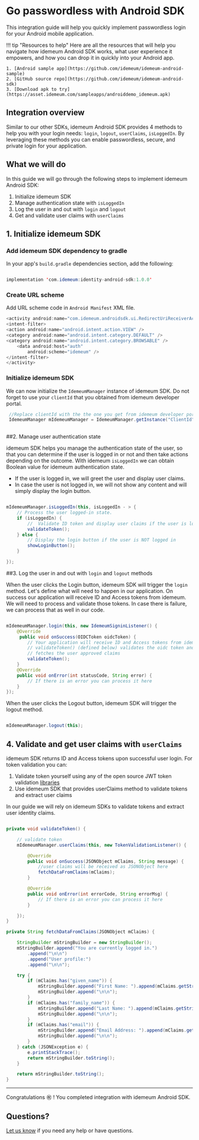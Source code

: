 # Go passwordless with Android SDK

This integration guide will help you quickly implement passwordless login for your Android mobile application. 

!!! tip "Resources to help"
	Here are all the resources that will help you navigate how idemeum Android SDK works, what user experience it empowers, and how you can drop it in quickly into your Android app.  
	
	1. [Android sample app](https://github.com/idemeum/idemeum-android-sample)
	2. [GitHub source repo](https://github.com/idemeum/idemeum-android-sdk)
	3. [Download apk to try](https://asset.idemeum.com/sampleapps/androiddemo_idemeum.apk)


## Integration overview

Similar to our other SDKs, idemeum Android SDK provides 4 methods to help you with your login needs: `login`, `logout`, `userClaims`, `isLoggedIn`. By leveraging these methods you can enable passwordless, secure, and private login for your application.

## What we will do

In this guide we will go through the following steps to implement idemeum Android SDK:

1.	Initialize idemeum SDK
2.	Manage authentication state with `isLoggedIn`
3.	Log the user in and out with `login` and `logout`
4.	Get and validate user claims with `userClaims`

## 1. Initialize idemeum SDK

### Add idemeum SDK dependency to gradle

In your app's `build.gradle` dependencies section, add the following:

```java

implementation 'com.idemeum:identity-android-sdk:1.0.0'

```

### Create URL scheme

Add URL scheme code in `Android Manifest` XML file.

```Java
<activity android:name="com.idemeum.androidsdk.ui.RedirectUriReceiverActivity"   android:exported="true">
<intent-filter>
<action android:name="android.intent.action.VIEW" />
<category android:name="android.intent.category.DEFAULT" />
<category android:name="android.intent.category.BROWSABLE" />
	<data android:host="auth"
		android:scheme="idemeum" />
</intent-filter>
</activity>
```

### Initialize idemeum SDK

We can now initialize the `IdemeumManager` instance of idemeum SDK. Do not forget to use your `clientId` that you obtained from idemeum developer portal.

```Java
 //Replace clientId with the the one you get from idemeum developer portal
 IdemeumManager mIdemeumManager = IdemeumManager.getInstance("ClientId");
 
```

##2. Manage user authentication state

idemeum SDK helps you manage the authentication state of the user, so that you can determine if the user is logged in or not and then take actions depending on the outcome. With idemeum `isLoggedIn` we can obtain Boolean value for idemeum authentication state. 

* If the user is logged in, we will greet the user and display user claims.
* In case the user is not logged in, we will not show any content and will simply display the login button.

```Java

mIdemeumManager.isLoggedIn(this, isLoggedIn - > {
    // Process the user logged-in state.	       
    if (isLoggedIn) {
        //  Validate ID token and display user claims if the user is logged in
        validateToken();
    } else {
        // Display the login button if the user is NOT logged in
        showLoginButton();
    }

});

```

##3. Log the user in and out with `login` and `logout` methods

When the user clicks the Login button, idemeum SDK will trigger the `login` method. Let's define what will need to happen in our application. On success our application will receive ID and Access tokens from idemeum. We will need to process and validate those tokens. In case there is failure, we can process that as well in our code.

```Java

mIdemeumManager.login(this, new IdemeumSigninListener() {
    @Override
   	 public void onSuccess(OIDCToken oidcToken) {
        // Your application will receive ID and Access tokens from idemeum
        // validateToken() (defined below) validates the oidc token and
        // fetches the user approved claims
        validateToken();
    }
    @Override
    public void onError(int statusCode, String error) {
        // If there is an error you can process it here
    }
});

```

When the user clicks the Logout button, idemeum SDK will trigger the logout method.

```Java

mIdemeumManager.logout(this);

```

## 4. Validate and get user claims with `userClaims`

idemeum SDK returns ID and Access tokens upon successful user login. For token validation you can:

1. Validate token yourself using any of the open source JWT token validation [libraries](https://jwt.io)
2. Use idemeum SDK that provides userClaims method to validate tokens and extract user claims    	

In our guide we will rely on idemeum SDKs to validate tokens and extract user identity claims. 

```Java

private void validateToken() {

    // validate token 
    mIdemeumManager.userClaims(this, new TokenValidationListener() {

        @Override
        public void onSuccess(JSONObject mClaims, String message) {
            //user claims will be received as JSONObject here
            fetchDataFromClaims(mClaims);
        }

        @Override
        public void onError(int errorCode, String errorMsg) {
            // If there is an error you can process it here
        }

    });
}

private String fetchDataFromClaims(JSONObject mClaims) {

    StringBuilder mStringBuilder = new StringBuilder();
    mStringBuilder.append("You are currently logged in.")
        .append("\n\n")
        .append("User profile:")
        .append("\n\n");

    try {
        if (mClaims.has("given_name")) {
            mStringBuilder.append("First Name: ").append(mClaims.getString("given_name"));
            mStringBuilder.append("\n\n");
        }
        if (mClaims.has("family_name")) {
            mStringBuilder.append("Last Name: ").append(mClaims.getString("family_name"));
            mStringBuilder.append("\n\n");
        }
        if (mClaims.has("email")) {
            mStringBuilder.append("Email Address: ").append(mClaims.getString("email"));
            mStringBuilder.append("\n\n");
        }
    } catch (JSONException e) {
        e.printStackTrace();
        return mStringBuilder.toString();
    }

    return mStringBuilder.toString();
}

```

<hr>

Congratulations :congratulations: ! You completed integration with idemeum Android SDK. 

## Questions?

[Let us know](/gethelp/) if you need any help or have questions.






 
 

